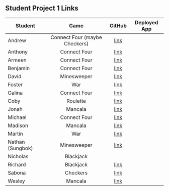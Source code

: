 ## Student Project 1 Links

| Student | Game | GitHub | Deployed App |
|---|:---:|:---:|:---:|
| Andrew | Connect Four (maybe Checkers) | [link](https://github.com/parke415/connect-four) |  |
| Anthony | Connect Four | [link](https://github.com/Thedbzr/connectfour) |  |
| Armeen | Connect Four | [link](https://github.com/Arm-And-Hammer/Connect-Four) |  |
| Benjamin | Connect Four | [link](https://github.com/namesben/Connect-four) |  |
| David | Minesweeper | [link](https://github.com/comerbdavid/minesweeper) |  |
| Foster | War | [link](https://github.com/fosterhorak/war-card-game) |  |
| Galina | Connect Four | [link](https://github.com/gkutieva/Connect-Four) |  |
| Coby | Roulette | [link](https://github.com/cobycobyk/project-1) |  |
| Jonah | Mancala | [link](https://github.com/Jonahmallard/Mancala) |  |
| Michael | Connect Four | [link](https://github.com/mgrebowicz/connect-four) |  |
| Madison | Mancala | [link](https://github.com/Madmaxbeyond/mancala-game) |  |
| Martin | War | [link](https://github.com/BlueCadet-3/war) |  |
| Nathan (Sungbok) | Minesweeper | [link](https://github.com/grey1287/Minesweeper) |  |
| Nicholas | Blackjack |  |  |
| Richard | Blackjack | [link](https://github.com/turtlepower93/backjack) |  |
| Sabona | Checkers | [link](https://github.com/sabona10/Checkers) |  |
| Wesley | Mancala | [link](https://github.com/waugustine2/Mancala-Project-1-) |  |